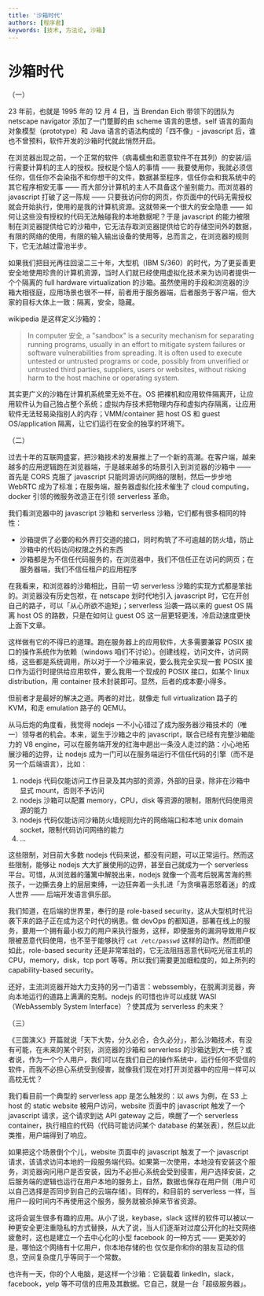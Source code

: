 ```yaml
---
title: '沙箱时代'
authors: [程序君]
keywords: [技术, 方法论, 沙箱]
---
```


# 沙箱时代

（一）

23 年前，也就是 1995 年的 12 月 4 日，当 Brendan Eich 带领下的团队为 netscape navigator 添加了一门蹩脚的由 scheme 语言的思想，self 语言的面向对象模型（prototype）和 Java 语言的语法构成的「四不像」- javascript 后，谁也不曾预料，软件开发的沙箱时代就此悄然开启。

在浏览器出现之前，一个正常的软件（病毒蠕虫和恶意软件不在其列）的安装/运行需要计算机的主人的授权。授权是个恼人的事情 —— 我要使用你，我就必须信任你，信任你不会染指不和你想干的文件，数据甚至程序，信任你会和我系统中的其它程序相安无事 —— 而大部分计算机的主人不具备这个鉴别能力。而浏览器的 javascript 打破了这一陈规 —— 只要我访问你的网页，你页面中的代码无需授权就会开始执行，使用的是我的计算机资源。这就带来一个很大的安全隐患 —— 如何让这些没有授权的代码无法触碰我的本地数据呢？于是 javascript 的能力被限制在浏览器提供给它的沙箱中，它无法存取浏览器提供给它的存储空间外的数据，有限的网络的使用，有限的输入输出设备的使用等，总而言之，在浏览器的规则下，它无法越过雷池半步。

如果我们把目光再往回滚二三十年，大型机（IBM S/360）的时代，为了更妥善更安全地使用珍贵的计算机资源，当时人们就已经使用虚拟化技术来为访问者提供一个个隔离的 full hardware virtualization 的沙箱。虽然使用的手段和浏览器的沙箱大相径庭，应用场景也很不一样，前者用于服务器端，后者服务于客户端，但大家的目标大体上一致：隔离，安全，隐藏。

wikipedia 是这样定义沙箱的：

> In computer 安全, a "sandbox" is a security mechanism for separating running programs, usually in an effort to mitigate system failures or software vulnerabilities from spreading. It is often used to execute untested or untrusted programs or code, possibly from unverified or untrusted third parties, suppliers, users or websites, without risking harm to the host machine or operating system.


其实更广义的沙箱在计算机系统里无处不在。OS 把裸机和应用软件隔离开，让应用软件认为自己独占整个系统；虚拟内存技术把物理内存和虚拟内存隔离，让应用软件无法轻易染指别人的内存；VMM/container 把 host OS 和 guest OS/application 隔离，让它们运行在安全的独享的环境下。

（二）

过去十年的互联网盛宴，把沙箱技术的发展推上了一个新的高潮。在客户端，越来越多的应用逻辑跑在浏览器端，于是越来越多的场景引入到浏览器的沙箱中 —— 首先是 CORS 克服了 javascript 只能同源访问网络的限制，然后一步步地 WebRTC 成为了标准；在服务端，服务器虚拟化技术催生了 cloud computing，docker 引领的微服务改造正在引领 serverless 革命。

我们看浏览器中的 javascript 沙箱和 serverless 沙箱，它们都有很多相同的特性：

* 沙箱提供了必要的和外界打交道的接口，同时构筑了不可逾越的防火墙，防止沙箱中的代码访问权限之外的东西
* 沙箱都是为不信任代码服务的，在浏览器中，我们不信任正在访问的网页；在服务器端，我们不信任租户的应用程序

在我看来，和浏览器的沙箱相比，目前一切 serverless 沙箱的实现方式都是笨拙的。浏览器没有历史包袱，在 netscape 划时代地引入 javascript 时，它在开创自己的路子，可以「从心所欲不逾矩」；serverless 沿袭一路以来的 guest OS 隔离 host OS 的路数，只是在如何让 guest OS 这一层更轻更浅，冷启动速度更快上面下文章。

这样做有它的不得已的道理。跑在服务器上的应用软件，大多需要兼容 POSIX 接口的操作系统作为依赖（windows 咱们不讨论）。创建线程，访问文件，访问网络，这些都是系统调用，所以对于一个沙箱来说，要么我完全实现一套 POSIX 接口作为运行时提供给应用软件，要么我用一个现成的 POSIX 接口，如某个 linux distribution，用 container 技术封装即可。显然，后者的成本要小得多。

但前者才是最好的解决之道。两者的对比，就像走 full virtualization 路子的 KVM，和走 emulation 路子的 QEMU。

从马后炮的角度看，我觉得 nodejs 一不小心错过了成为服务器沙箱技术的（唯一）领导者的机会。本来，诞生于沙箱之中的 javascript，联合已经有完整沙箱能力的 V8 engine，可以在服务端开发的红海中趟出一条没人走过的路：小心地拓展沙箱的边界，让 nodejs 成为一门可以在服务端运行不信任代码的引擎（而不是另一个后端语言），比如：

1. nodejs 代码仅能访问工作目录及其内部的资源，外部的目录，除非在沙箱中显式 mount，否则不予访问
2. nodejs 沙箱可以配置 memory，CPU，disk 等资源的限制，限制代码使用资源的能力
3. nodejs 代码仅能访问沙箱防火墙规则允许的网络端口和本地 unix domain socket，限制代码访问网络的能力
4. ...

这些限制，对目前大多数 nodejs 代码来说，都没有问题，可以正常运行。然而这些限制，能够让 nodejs 大大扩展使用的边界，甚至自己就成为一个 serverless 平台。可惜，从浏览器的藩篱中解脱出来，nodejs 就像一个高考后脱离苦海的熊孩子，一边撕去身上的层层束缚，一边狂奔着一头扎进「为贪嗔喜恶怒着迷」的成人世界 —— 后端开发语言俱乐部。

我们知道，在后端的世界里，奉行的是 role-based security，这从大型机时代沿袭下来的路子正在成为这个时代的祸患。做 devOps 的都知道，部署在线上的服务，要用一个拥有最小权力的用户来执行服务，这样，即便服务的漏洞导致用户权限被恶意代码使用，也不至于能够执行 `cat /etc/passwd` 这样的动作。然而即便如此，role-based security 还是非常笨拙的，它无法阻挡恶意代码吃光宿主机的 CPU，memory，disk，tcp port 等等。所以我们需要更加细粒度的，如上所列的 capability-based security。

还好，主流浏览器开始大力支持的另一门语言：webssembly，在脱离浏览器，奔向本地运行的道路上满满的克制。nodejs 的可惜也许可以成就 WASI（WebAssembly System Interface）？使其成为 serverless 的未来？

（三）

《三国演义》开篇就说「天下大势，分久必合，合久必分」，那么沙箱技术，有没有可能，在未来的某个时刻，浏览器的沙箱和 serverless 的沙箱达到大一统？或者说，作为一个个人用户，我们可以在我们自己的操作系统中，运行任何不受信的软件，而我不必担心系统受到侵害，就像我们现在对打开浏览器中的应用一样可以高枕无忧？

我们看目前一个典型的 serverless app 是怎么触发的：以 aws 为例，在 S3 上 host 的 static website 被用户访问，website 页面中的 javascript 触发了一个 javascript 请求，这个请求到达 API gateway 之后，唤醒了一个 serverless container，执行相应的代码（代码可能访问某个 database 的某张表），然后以此类推，用户端得到了响应。

如果把这个场景倒个个儿，website 页面中的 javascript 触发了一个 javascript 请求，该请求访问本地的一段服务端代码。如果第一次使用，本地没有安装这个服务，浏览器询问用户是否安装，因为不必担心系统会受到侵害，用户选择安装，之后服务端的逻辑也运行在用户本地的服务上，自然，数据也保存在用户侧（用户可以自己选择是否同步到自己的云端存储）。同样的，和目前的 serverless 一样，当用户一段时间内不再使用这个服务，服务就被杀掉来节省资源。

这将会诞生很多有趣的应用。从小了说，keybase，slack 这样的软件可以被以一种更安全更注重隐私的方式替换，从大了说，当人们逐渐对过度公开化的社交网络疲惫时，这也是建立一个去中心化的小型 facebook 的一种方式 —— 更美妙的是，哪怕这个网络有十亿用户，你本地存储的也 仅仅是你和你的朋友互动的信息，空间复杂度几乎等同于一个常数。

也许有一天，你的个人电脑，是这样一个沙箱：它装载着 linkedIn，slack，facebook，yelp 等不可信的应用及其数据。它自己，就是一台「超级服务器」。
